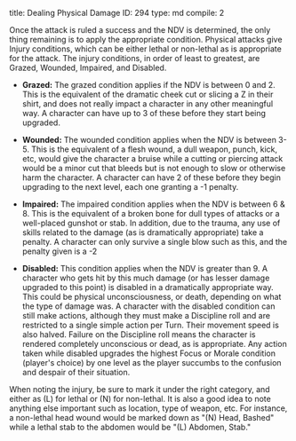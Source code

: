 title:          Dealing Physical Damage
ID:             294
type:           md
compile:        2


Once the attack is ruled a success and the NDV is determined, the only thing remaining is to apply the appropriate condition. Physical attacks give Injury conditions, which can be either lethal or non-lethal as is appropriate for the attack. The injury conditions, in order of least to greatest, are Grazed, Wounded, Impaired, and Disabled.

- **Grazed:**  The grazed condition applies if the NDV is between 0 and 2. This is the equivalent of the dramatic cheek cut or slicing a Z in their shirt, and does not really impact a character in any other meaningful way. A character can have up to 3 of these before they start being upgraded.

- **Wounded:** The wounded condition applies when the NDV is between 3-5. This is the equivalent of a flesh wound, a dull weapon, punch, kick, etc, would give the character a bruise while a cutting or piercing attack would be a minor cut that bleeds but is not enough to slow or otherwise harm the character. A character can have 2 of these before they begin upgrading to the next level, each one granting a -1 penalty.

- **Impaired:** The impaired condition applies when the NDV is between 6 & 8. This is the equivalent of a broken bone for dull types of attacks or a well-placed gunshot or stab. In addition, due to the trauma, any use of skills related to the damage (as is dramatically appropriate) take a penalty. A character can only survive a single blow such as this, and the penalty given is a -2

- **Disabled:** This condition applies when the NDV is greater than 9. A character who gets hit by this much damage (or has lesser damage upgraded to this point) is disabled in a dramatically appropriate way. This could be physical unconsciousness, or death, depending on what the type of damage was. A character with the disabled condition can still make actions, although they must make a Discipline roll and are restricted to a single simple action per Turn. Their movement speed is also halved. Failure on the Discipline roll means the character is rendered completely unconscious or dead, as is appropriate. Any action taken while disabled upgrades the highest Focus or Morale condition (player's choice) by one level as the player succumbs to the confusion and despair of their situation.

When noting the injury, be sure to mark it under the right category, and either as (L) for lethal or (N) for non-lethal. It is also a good idea to note anything else important such as location, type of weapon, etc. For instance, a non-lethal head wound would be marked down as "(N) Head, Bashed" while a lethal stab to the abdomen would be "(L) Abdomen, Stab."